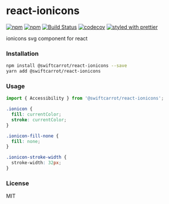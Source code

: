 # react-ionicons

[![npm](https://img.shields.io/npm/v/@swiftcarrot/react-ionicons.svg)](https://www.npmjs.com/package/@swiftcarrot/react-ionicons)
[![npm](https://img.shields.io/npm/dm/@swiftcarrot/react-ionicons.svg)](https://www.npmjs.com/package/@swiftcarrot/react-ionicons)
[![Build Status](https://travis-ci.org/swiftcarrot/react-ionicons.svg?branch=master)](https://travis-ci.org/swiftcarrot/react-ionicons)
[![codecov](https://codecov.io/gh/swiftcarrot/react-ionicons/branch/master/graph/badge.svg)](https://codecov.io/gh/swiftcarrot/react-ionicons)
[![styled with prettier](https://img.shields.io/badge/styled_with-prettier-ff69b4.svg)](https://github.com/prettier/prettier)

ionicons svg component for react

### Installation

```sh
npm install @swiftcarrot/react-ionicons --save
yarn add @swiftcarrot/react-ionicons
```

### Usage

```javascript
import { Accessibility } from '@swiftcarrot/react-ionicons';
```

```css
.ionicon {
  fill: currentColor;
  stroke: currentColor;
}

.ionicon-fill-none {
  fill: none;
}

.ionicon-stroke-width {
  stroke-width: 32px;
}
```

### License

MIT
